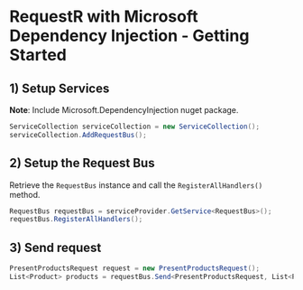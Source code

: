 # RequestR with Microsoft Dependency Injection - Getting Started

## 1) Setup Services

**Note**: Include Microsoft.DependencyInjection nuget package.

```csharp
ServiceCollection serviceCollection = new ServiceCollection();
serviceCollection.AddRequestBus();
```

## 2) Setup the Request Bus

Retrieve the `RequestBus` instance and call the `RegisterAllHandlers()` method.

```csharp
RequestBus requestBus = serviceProvider.GetService<RequestBus>();
requestBus.RegisterAllHandlers();
```

## 3) Send request

```csharp
PresentProductsRequest request = new PresentProductsRequest();
List<Product> products = requestBus.Send<PresentProductsRequest, List<Product>>(request);
```
